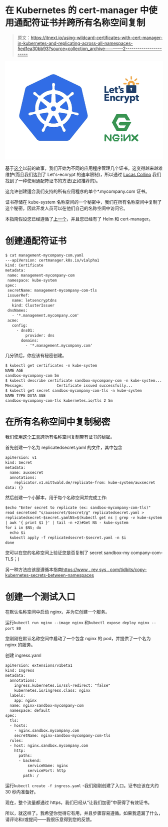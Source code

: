 # 在 Kubernetes 的 cert-manager 中使用通配符证书并跨所有名称空间复制

> 原文：<https://itnext.io/using-wildcard-certificates-with-cert-manager-in-kubernetes-and-replicating-across-all-namespaces-5ed1ea30bb93?source=collection_archive---------2----------------------->

![](img/927e88ab8c2f3b133fe8c0d045b2df51.png)

基于[这个](https://goo.gl/XGYRXH)以前的故事，我们开始为不同的应用程序管理几个证书，这变得越来越难维护(而且我们达到了 Let's-ecnrypt 的速率限制)，所以通过 [Lucas Collino](https://medium.com/u/615b72822d37?source=post_page-----5ed1ea30bb93--------------------------------) 我们找到了一种使用通配符证书的方法(正如推荐的)。

这允许创建适合我们支持的所有应用程序的单个*.mycompany.com 证书。

证书存储在 kube-system 名称空间的一个秘密中，我们在所有名称空间中复制了这个秘密，因此开发人员可以在他们自己的名称空间中访问它。

本指南假设您已经遵循了[上一个](https://goo.gl/XGYRXH)，并且您已经有了 Helm 和 cert-manager。

# 创建通配符证书

```
$ cat management-mycompany-com.yaml 
---apiVersion: certmanager.k8s.io/v1alpha1
kind: Certificate
metadata:
 name: management-mycompany-com
 namespace: kube-system
spec:
 secretName: management-mycompany-com-tls
 issuerRef:
   name: letsencryptdns
   kind: ClusterIssuer
 dnsNames:
   - '*.management.mycompany.com'
 acme:
   config:
     - dns01:
         provider: dns
       domains:
         - '*.management.mycompany.com'
```

几分钟后，你应该有秘密创建。

```
$ kubectl get certificates -n kube-system
NAME AGE
sandbox-mycompany-com 5m
$ kubectl describe certificate sandbox-mycompany-com -n kube-system...    Message:               Certificate issued successfully...
$ kubectl get secret sandbox-mycompany-com-tls -n kube-system
NAME TYPE DATA AGE
sandbox-mycompany-com-tls kubernetes.io/tls 2 5m
```

# 在所有名称空间中复制秘密

我们使用[这个工具](https://github.com/mittwald/kubernetes-replicator)跨所有名称空间复制带有证书的秘密。

首先创建一个名为 replicatedsecret.yaml 的文件，其中包含

```
apiVersion: v1
kind: Secret
metadata:
  name: auxsecret
  annotations:
    replicator.v1.mittwald.de/replicate-from: kube-system/auxsecret
data: {}
```

然后创建一个小脚本，用于每个名称空间并完成工作:

```
$echo "Enter secret to replicate (ex: sandbox-mycompany-com-tls)"
read secretsed "s/auxsecret/$secret/g" replicatedsecret.yaml > replicatedsecret-$secret.yamlNS=$(kubectl get ns | grep -v kube-system | awk '{ print $1 }' | tail -n +2)#Get NS - kube-system
for i in $NS; do
  echo $i
  kubectl apply -f replicatedsecret-$secret.yaml -n $i
done
```

您可以在您的名称空间上验证您是否复制了 secret sandbox-my company-com-TLS；)

另一种方法应该是遵循本指南[https://www . rev sys . com/tidbits/copy-kubernetes-secrets-between-namespaces](https://www.revsys.com/tidbits/copying-kubernetes-secrets-between-namespaces/)

# 创建一个测试入口

在默认名称空间中启动 nginx，并为它创建一个服务。

运行`kubectl run nginx --image nginx`
和`kubectl expose deploy nginx --port 80`

您刚刚在默认名称空间中启动了一个包含 nginx 的 pod，并提供了一个名为 nginx 的服务。

创建 ingress.yaml

```
apiVersion: extensions/v1beta1
kind: Ingress
metadata:
  annotations:
    ingress.kubernetes.io/ssl-redirect: "false"
    kubernetes.io/ingress.class: nginx
  labels:
    app: nginx
  name: nginx-sandbox-mycompany-com
  namespace: default
spec:
  tls:
  - hosts:
    - nginx.sandbox.mycompany.com
    secretName: nginx-sandbox-mycompany-com-tls
  rules:
  - host: nginx.sandbox.mycompany.com
    http:
      paths:
      - backend:
          serviceName: nginx
          servicePort: http
        path: /
```

运行`kubectl create -f ingress.yaml` -我们刚刚创建了入口。证书应该在大约 30 秒内准备好。

现在，整个流量都通过 https，我们已经从“让我们加密”中获得了有效证书。

所以，就这样了。我希望你觉得它有用，并且步骤容易遵循。如果我遗漏了什么，请评论和/或提问——我很乐意得到您的反馈。